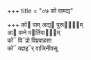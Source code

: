 +++
title = "०७ को वामद्य"

+++
को᳓ वाम् अद्य᳓ पुरूणा᳐᳓म्  
आ᳓ वव्ने म᳓र्तियाना᳐म्  
को᳓ वि᳓प्रो विप्रवाहसा  
को᳓ यज्ञइ᳓र् वाजिनीवसू
